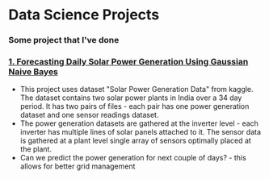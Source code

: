# Data Science Projects

### Some project that I've done
### [1. Forecasting Daily Solar Power Generation Using Gaussian Naive Bayes](./solar-power-generation/solar-power-generation.ipynb)
- This project uses dataset "Solar Power Generation Data" from kaggle. The dataset contains two solar power plants in India over a 34 day period. It has two pairs of files - each pair has one power generation dataset and one sensor readings dataset.
- The power generation datasets are gathered at the inverter level - each inverter has multiple lines of solar panels attached to it. The sensor data is gathered at a plant level single array of sensors optimally placed at the plant.
- Can we predict the power generation for next couple of days? - this allows for better grid management
